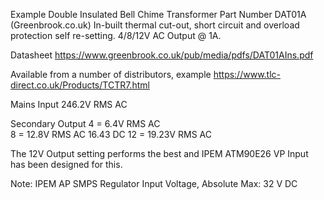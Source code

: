 Example Double Insulated Bell Chime Transformer Part Number DAT01A (Greenbrook.co.uk)
In-built thermal cut-out, short circuit and overload protection self re-setting. 4/8/12V AC Output @ 1A.

Datasheet https://www.greenbrook.co.uk/pub/media/pdfs/DAT01AIns.pdf

Available from a number of distributors, example https://www.tlc-direct.co.uk/Products/TCTR7.html

Mains Input
246.2V RMS AC 

Secondary Output
4 = 6.4V RMS AC    	
8 = 12.8V RMS AC	16.43 DC
12 = 19.23V RMS AC	

The 12V Output setting performs the best and IPEM ATM90E26 VP Input has been designed for this.

Note: IPEM AP SMPS Regulator Input Voltage, Absolute Max: 32 V DC

